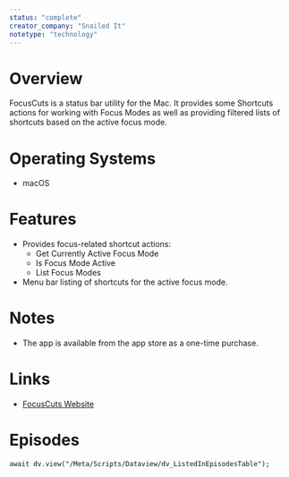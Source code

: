 ```yaml
---
status: "complete"
creator_company: "Snailed It"
notetype: "technology"
---
```


# Overview
FocusCuts is a status bar utility for the Mac. It provides some Shortcuts actions for working with Focus Modes as well as providing filtered lists of shortcuts based on the active focus mode.

# Operating Systems
- macOS

# Features
- Provides focus-related shortcut actions:
	- Get Currently Active Focus Mode
	- Is Focus Mode Active
	- List Focus Modes
- Menu bar listing of shortcuts for the active focus mode.

# Notes
- The app is available from the app store as a one-time purchase.

# Links
- [FocusCuts Website](https://focuscuts.com)

# Episodes
```dataviewjs
await dv.view("/Meta/Scripts/Dataview/dv_ListedInEpisodesTable");
```
